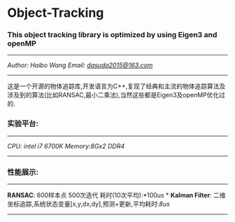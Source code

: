 # Object-Tracking
### This object tracking library is optimized by using Eigen3 and openMP
___
*Author: Haibo Wang*
*Email: dasuda2015@163.com*
___

这是一个开源的物体追踪库,开发语言为C++,复现了经典和主流的物体追踪算法及涉及到的算法(比如RANSAC,最小二乘法),当然这些都是Eigen3及openMP优化过的.

### 实验平台:
___
*CPU: intel i7 6700K*
*Memory:8Gx2 DDR4*
___
### 性能展示:
___
**RANSAC**: 600样本点 500次迭代 耗时(10次平均):*100us *
**Kalman Filter**: 二维坐标追踪,系统状态变量[x,y,dx,dy],预测+更新,平均耗时:*8us*
___
